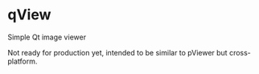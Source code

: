 # qView
Simple Qt image viewer

Not ready for production yet, intended to be similar to pViewer but cross-platform.
